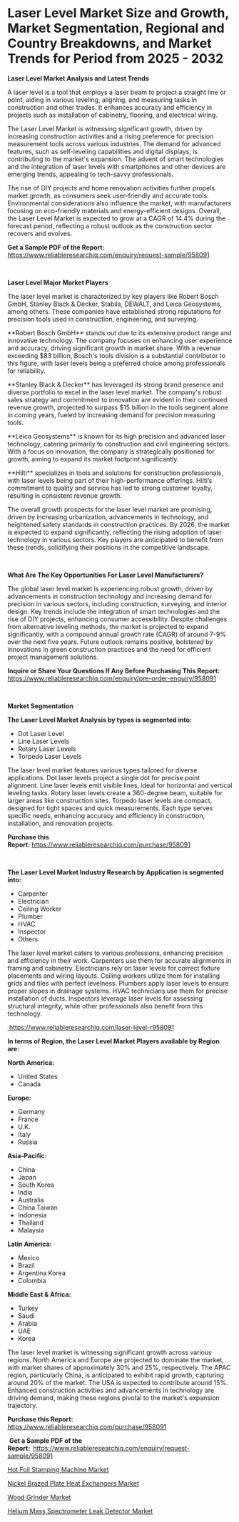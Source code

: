 <p><h1>Laser Level Market Size and Growth, Market Segmentation, Regional and Country Breakdowns, and Market Trends for Period from 2025 -  2032</h1></p><p><strong>Laser Level Market Analysis and Latest Trends</strong></p>
<p><p>A laser level is a tool that employs a laser beam to project a straight line or point, aiding in various leveling, aligning, and measuring tasks in construction and other trades. It enhances accuracy and efficiency in projects such as installation of cabinetry, flooring, and electrical wiring.</p><p>The Laser Level Market is witnessing significant growth, driven by increasing construction activities and a rising preference for precision measurement tools across various industries. The demand for advanced features, such as self-leveling capabilities and digital displays, is contributing to the market's expansion. The advent of smart technologies and the integration of laser levels with smartphones and other devices are emerging trends, appealing to tech-savvy professionals.</p><p>The rise of DIY projects and home renovation activities further propels market growth, as consumers seek user-friendly and accurate tools. Environmental considerations also influence the market, with manufacturers focusing on eco-friendly materials and energy-efficient designs. Overall, the Laser Level Market is expected to grow at a CAGR of 14.4% during the forecast period, reflecting a robust outlook as the construction sector recovers and evolves.</p></p>
<p><strong>Get a Sample PDF of the Report:&nbsp;</strong> <a href="https://www.reliableresearchiq.com/enquiry/request-sample/958091?utm_campaign=1141&utm_medium=2&utm_source=Github&utm_content=ia&utm_term=18022025&utm_id=laser-level">https://www.reliableresearchiq.com/enquiry/request-sample/958091</a></p>
<p>&nbsp;</p>
<p><strong>Laser Level Major Market Players</strong></p>
<p><p>The laser level market is characterized by key players like Robert Bosch GmbH, Stanley Black & Decker, Stabila, DEWALT, and Leica Geosystems, among others. These companies have established strong reputations for precision tools used in construction, engineering, and surveying.</p><p>**Robert Bosch GmbH** stands out due to its extensive product range and innovative technology. The company focuses on enhancing user experience and accuracy, driving significant growth in market share. With a revenue exceeding $83 billion, Bosch's tools division is a substantial contributor to this figure, with laser levels being a preferred choice among professionals for reliability.</p><p>**Stanley Black & Decker** has leveraged its strong brand presence and diverse portfolio to excel in the laser level market. The company's robust sales strategy and commitment to innovation are evident in their continued revenue growth, projected to surpass $15 billion in the tools segment alone in coming years, fueled by increasing demand for precision measuring tools.</p><p>**Leica Geosystems** is known for its high precision and advanced laser technology, catering primarily to construction and civil engineering sectors. With a focus on innovation, the company is strategically positioned for growth, aiming to expand its market footprint significantly.</p><p>**Hilti** specializes in tools and solutions for construction professionals, with laser levels being part of their high-performance offerings. Hilti’s commitment to quality and service has led to strong customer loyalty, resulting in consistent revenue growth.</p><p>The overall growth prospects for the laser level market are promising, driven by increasing urbanization, advancements in technology, and heightened safety standards in construction practices. By 2026, the market is expected to expand significantly, reflecting the rising adoption of laser technology in various sectors. Key players are anticipated to benefit from these trends, solidifying their positions in the competitive landscape.</p></p>
<p>&nbsp;</p>
<p><strong>What Are The Key Opportunities For Laser Level Manufacturers?</strong></p>
<p><p>The global laser level market is experiencing robust growth, driven by advancements in construction technology and increasing demand for precision in various sectors, including construction, surveying, and interior design. Key trends include the integration of smart technologies and the rise of DIY projects, enhancing consumer accessibility. Despite challenges from alternative leveling methods, the market is projected to expand significantly, with a compound annual growth rate (CAGR) of around 7-9% over the next five years. Future outlook remains positive, bolstered by innovations in green construction practices and the need for efficient project management solutions.</p></p>
<p><strong>Inquire or Share Your Questions If Any Before Purchasing This Report:</strong> <a href="https://www.reliableresearchiq.com/enquiry/pre-order-enquiry/958091?utm_campaign=1141&utm_medium=2&utm_source=Github&utm_content=ia&utm_term=18022025&utm_id=laser-level">https://www.reliableresearchiq.com/enquiry/pre-order-enquiry/958091</a></p>
<p>&nbsp;</p>
<p><strong>Market Segmentation</strong></p>
<p><strong>The Laser Level Market Analysis by types is segmented into:</strong></p>
<p><ul><li>Dot Laser Level</li><li>Line Laser Levels</li><li>Rotary Laser Levels</li><li>Torpedo Laser Levels</li></ul></p>
<p><p>The laser level market features various types tailored for diverse applications. Dot laser levels project a single dot for precise point alignment. Line laser levels emit visible lines, ideal for horizontal and vertical leveling tasks. Rotary laser levels create a 360-degree beam, suitable for larger areas like construction sites. Torpedo laser levels are compact, designed for tight spaces and quick measurements. Each type serves specific needs, enhancing accuracy and efficiency in construction, installation, and renovation projects.</p></p>
<p><strong>Purchase this Report:&nbsp;</strong><a href="https://www.reliableresearchiq.com/purchase/958091?utm_campaign=1141&utm_medium=2&utm_source=Github&utm_content=ia&utm_term=18022025&utm_id=laser-level">https://www.reliableresearchiq.com/purchase/958091</a></p>
<p>&nbsp;</p>
<p><strong>The Laser Level Market Industry Research by Application is segmented into:</strong></p>
<p><ul><li>Carpenter</li><li>Electrician</li><li>Ceiling Worker</li><li>Plumber</li><li>HVAC</li><li>Inspector</li><li>Others</li></ul></p>
<p><p>The laser level market caters to various professions, enhancing precision and efficiency in their work. Carpenters use them for accurate alignments in framing and cabinetry. Electricians rely on laser levels for correct fixture placements and wiring layouts. Ceiling workers utilize them for installing grids and tiles with perfect levelness. Plumbers apply laser levels to ensure proper slopes in drainage systems. HVAC technicians use them for precise installation of ducts. Inspectors leverage laser levels for assessing structural integrity, while other professionals also benefit from this technology.</p></p>
<p><a href="https://www.reliableresearchiq.com/laser-level-r958091?utm_campaign=1141&utm_medium=2&utm_source=Github&utm_content=ia&utm_term=18022025&utm_id=laser-level">&nbsp;https://www.reliableresearchiq.com/laser-level-r958091</a></p>
<p><strong>In terms of Region, the Laser Level Market Players available by Region are:</strong></p>
<p>
    <p> <strong> North America: </strong>
        <ul>
            <li>United States</li>
            <li>Canada</li>
        </ul>
        </p> 
    <p> <strong> Europe: </strong>
        <ul>
            <li>Germany</li>
            <li>France</li>
            <li>U.K.</li>
            <li>Italy</li>
            <li>Russia</li>
        </ul>
        </p> 
    <p> <strong> Asia-Pacific: </strong>
        <ul>
            <li>China</li>
            <li>Japan</li>
            <li>South Korea</li>
            <li>India</li>
            <li>Australia</li>
            <li>China Taiwan</li>
            <li>Indonesia</li>
            <li>Thailand</li>
            <li>Malaysia</li>
        </ul>
        </p> 
    <p> <strong> Latin America: </strong>
        <ul>
            <li>Mexico</li>
            <li>Brazil</li>
            <li>Argentina Korea</li>
            <li>Colombia</li>
        </ul>
        </p> 
    <p> <strong> Middle East & Africa: </strong>
        <ul>
            <li>Turkey</li>
            <li>Saudi</li>
            <li>Arabia</li>
            <li>UAE</li>
            <li>Korea</li>
        </ul>
    </p>
    </p>
<p><p>The laser level market is witnessing significant growth across various regions. North America and Europe are projected to dominate the market, with market shares of approximately 30% and 25%, respectively. The APAC region, particularly China, is anticipated to exhibit rapid growth, capturing around 20% of the market. The USA is expected to contribute around 15%. Enhanced construction activities and advancements in technology are driving demand, making these regions pivotal to the market's expansion trajectory.</p></p>
<p><strong>Purchase this Report: </strong><a href="https://www.reliableresearchiq.com/purchase/958091?utm_campaign=1141&utm_medium=2&utm_source=Github&utm_content=ia&utm_term=18022025&utm_id=laser-level">https://www.reliableresearchiq.com/purchase/958091</a></p>
<p>&nbsp;<strong>Get a Sample PDF of the Report:&nbsp;&nbsp;</strong><a href="https://www.reliableresearchiq.com/enquiry/request-sample/958091?utm_campaign=1141&utm_medium=2&utm_source=Github&utm_content=ia&utm_term=18022025&utm_id=laser-level">https://www.reliableresearchiq.com/enquiry/request-sample/958091</a></p>
<p><strong></strong></p>
<p><p><a href="https://github.com/plawragarile/Market-Research-Report-List-1/blob/main/hot-foil-stamping-machine-market.md?utm_campaign=1141&utm_medium=2&utm_source=Github&utm_content=ia&utm_term=18022025&utm_id=laser-level">Hot Foil Stamping Machine Market</a></p><p><a href="https://github.com/boccalyver5k/Market-Research-Report-List-1/blob/main/nickel-brazed-plate-heat-exchangers-market.md?utm_campaign=1141&utm_medium=2&utm_source=Github&utm_content=ia&utm_term=18022025&utm_id=laser-level">Nickel Brazed Plate Heat Exchangers Market</a></p><p><a href="https://github.com/toqiourir/Market-Research-Report-List-1/blob/main/wood-grinder-market.md?utm_campaign=1141&utm_medium=2&utm_source=Github&utm_content=ia&utm_term=18022025&utm_id=laser-level">Wood Grinder Market</a></p><p><a href="https://github.com/hamremunazm4/Market-Research-Report-List-1/blob/main/helium-mass-spectrometer-leak-detector-market.md?utm_campaign=1141&utm_medium=2&utm_source=Github&utm_content=ia&utm_term=18022025&utm_id=laser-level">Helium Mass Spectrometer Leak Detector Market</a></p></p>